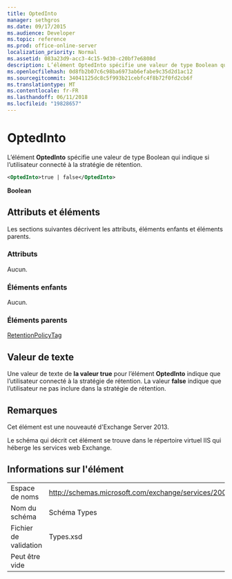```yaml
---
title: OptedInto
manager: sethgros
ms.date: 09/17/2015
ms.audience: Developer
ms.topic: reference
ms.prod: office-online-server
localization_priority: Normal
ms.assetid: 083a23d9-acc3-4c15-9d30-c20bf7e6808d
description: L’élément OptedInto spécifie une valeur de type Boolean qui indique si l’utilisateur connecté à la stratégie de rétention.
ms.openlocfilehash: 0d8fb2b07c6c98ba6973ab6efabe9c35d2d1ac12
ms.sourcegitcommit: 34041125dc8c5f993b21cebfc4f8b72f0fd2cb6f
ms.translationtype: MT
ms.contentlocale: fr-FR
ms.lasthandoff: 06/11/2018
ms.locfileid: "19828657"
---
```

# <a name="optedinto"></a>OptedInto

L’élément **OptedInto** spécifie une valeur de type Boolean qui indique si l’utilisateur connecté à la stratégie de rétention. 
  
```XML
<OptedInto>true | false</OptedInto>
```

 **Boolean**
## <a name="attributes-and-elements"></a>Attributs et éléments

Les sections suivantes décrivent les attributs, éléments enfants et éléments parents.
  
### <a name="attributes"></a>Attributs

Aucun.
  
### <a name="child-elements"></a>Éléments enfants

Aucun.
  
### <a name="parent-elements"></a>Éléments parents

[RetentionPolicyTag](retentionpolicytag.md)
  
## <a name="text-value"></a>Valeur de texte

Une valeur de texte de **la valeur true** pour l’élément **OptedInto** indique que l’utilisateur connecté à la stratégie de rétention. La valeur **false** indique que l’utilisateur ne pas inclure dans la stratégie de rétention. 
  
## <a name="remarks"></a>Remarques

Cet élément est une nouveauté d'Exchange Server 2013.
  
Le schéma qui décrit cet élément se trouve dans le répertoire virtuel IIS qui héberge les services web Exchange.
  
## <a name="element-information"></a>Informations sur l'élément

|||
|:-----|:-----|
|Espace de noms  <br/> |http://schemas.microsoft.com/exchange/services/2006/types  <br/> |
|Nom du schéma  <br/> |Schéma Types  <br/> |
|Fichier de validation  <br/> |Types.xsd  <br/> |
|Peut être vide  <br/> ||
   

